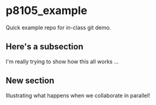 # p8105_example

Quick example repo for in-class git demo.

## Here's a subsection

I'm really trying to show how this all works ...

## New section  

Illustrating what happens when we collaborate in parallel!